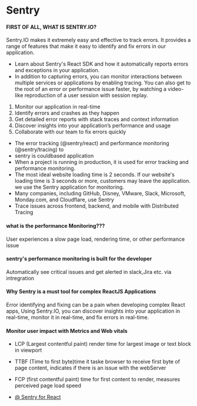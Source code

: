 # Sentry

####  FIRST OF ALL, WHAT IS SENTRY.IO?
Sentry.IO makes it extremely easy and effective to track errors. It provides a range of features that make it easy to identify and fix errors in our application.

- Learn about Sentry's React SDK and how it automatically reports errors and exceptions in your application.
-  In addition to capturing errors, you can monitor interactions between multiple services or applications by enabling tracing. You can also get to the root of an error or performance issue faster, by watching a video-like reproduction of a user session with session replay.

1. Monitor our application in real-time
2. Identify errors and crashes as they happen
3. Get detailed error reports with stack traces and context information
4. Discover insights into your application’s performance and usage
5. Collaborate with our team to fix errors quickly

-  The error tracking (@sentry/react) and performance monitoring (@sentry/tracing) to 
- sentry is couldbased application
- When a project is running in production, it is used for error tracking and performance monitoring.
- The most ideal website loading time is 2 seconds. If our website's loading time is 3 seconds or more, customers may leave the application. we use the Sentry        application for monitoring.
- Many companies, including GitHub, Disney, VMware, Slack, Microsoft, Monday.com, and Cloudflare, use Sentry
- Trace issues across frontend, backend, and mobile with Distributed Tracing

#### what is the performance Monitoring???
User experiences a slow page load, rendering time, or other performance issue

#### sentry's performance monitoring is built for the developer
Automatically see critical issues and get alerted in slack,Jira etc. via intregration

#### Why Sentry is a must tool for complex ReactJS Applications
Error identifying and fixing can be a pain when developing complex React apps, Using Sentry.IO, you can discover insights into your application in real-time, monitor it in real-time, and fix errors in real-time.

#### Monitor user impact with Metrics and Web vitals 
   - LCP (Largest contentful paint) render time for largest image or text block in viewport
   - TTBF (Time to first byte)time it taske browser to receive first byte of page content, indicates if there is an issue with the webServer
   - FCP (first contentful paint) time for first content to render, measures perceived page load speed 


- [@ Sentry for React](https://docs.sentry.io/platforms/javascript/guides/react/)